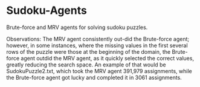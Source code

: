 # Sudoku-Agents

Brute-force and MRV agents for solving sudoku puzzles.

Observations:
The MRV agent consistently out-did the Brute-force agent; however, in some instances, where the missing values in the first several rows of the puzzle were those at the beginning of the domain, the Brute-force agent outdid the MRV agent, as it quickly selected the correct values, greatly reducing the search space. An example of that would be SudokuPuzzle2.txt, which took the MRV agent 391,979 assignments, while the Brute-force agent got lucky and completed it in 3061 assignments.
